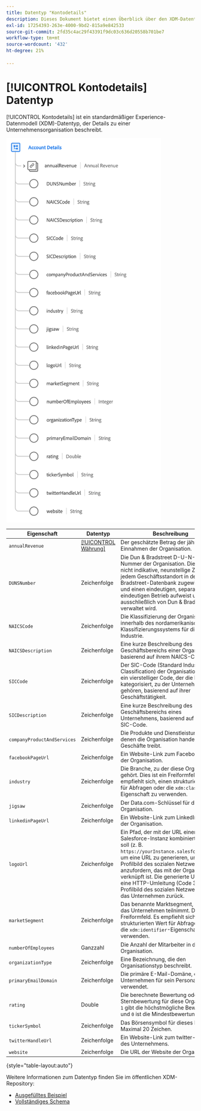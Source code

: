 ```yaml
---
title: Datentyp "Kontodetails"
description: Dieses Dokument bietet einen Überblick über den XDM-Datentyp (Account Details Experience Data Model).
exl-id: 17254393-263e-4000-9bd2-815a9e842533
source-git-commit: 2fd35c4ac29f43391f9dc03c636d20558b701be7
workflow-type: tm+mt
source-wordcount: '432'
ht-degree: 21%

---
```


# [!UICONTROL Kontodetails] Datentyp

[!UICONTROL Kontodetails] ist ein standardmäßiger Experience-Datenmodell (XDM)-Datentyp, der Details zu einer Unternehmensorganisation beschreibt.

![Datentypstruktur](../images/data-types/account-details.png)

| Eigenschaft | Datentyp | Beschreibung |
| --- | --- | --- |
| `annualRevenue` | [[!UICONTROL Währung]](./currency.md) | Der geschätzte Betrag der jährlichen Einnahmen der Organisation. |
| `DUNSNumber` | Zeichenfolge | Die Dun &amp; Bradstreet D-U-N-S Nummer der Organisation. Dies ist eine nicht indikative, neunstellige Zahl, die jedem Geschäftsstandort in der Dun &amp; Bradstreet-Datenbank zugewiesen wird und einen eindeutigen, separaten und eindeutigen Betrieb aufweist und ausschließlich von Dun &amp; Bradstreet verwaltet wird. |
| `NAICSCode` | Zeichenfolge | Die Klassifizierung der Organisation innerhalb des nordamerikanischen Klassifizierungssystems für die Industrie. |
| `NAICSDescription` | Zeichenfolge | Eine kurze Beschreibung des Geschäftsbereichs einer Organisation, basierend auf ihrem NAICS-Code. |
| `SICCode` | Zeichenfolge | Der SIC-Code (Standard Industrial Classification) der Organisation. Dies ist ein vierstelliger Code, der die Branche kategorisiert, zu der Unternehmen gehören, basierend auf ihrer Geschäftstätigkeit. |
| `SICDescription` | Zeichenfolge | Eine kurze Beschreibung des Geschäftsbereichs eines Unternehmens, basierend auf seinem SIC-Code. |
| `companyProductAndServices` | Zeichenfolge | Die Produkte und Dienstleistungen, mit denen die Organisation handelt oder Geschäfte treibt. |
| `facebookPageUrl` | Zeichenfolge | Ein Website-Link zum Facebook-Konto der Organisation. |
| `industry` | Zeichenfolge | Die Branche, zu der diese Organisation gehört. Dies ist ein Freiformfeld. Es empfiehlt sich, einen strukturierten Wert für Abfragen oder die `xdm:classifier`-Eigenschaft zu verwenden. |
| `jigsaw` | Zeichenfolge | Der Data.com-Schlüssel für die Organisation. |
| `linkedinPageUrl` | Zeichenfolge | Ein Website-Link zum LinkedIn-Konto der Organisation. |
| `logoUrl` | Zeichenfolge | Ein Pfad, der mit der URL einer Salesforce-Instanz kombiniert werden soll (z. B. `https://yourInstance.salesforce.com/`), um eine URL zu generieren, um das Profilbild des sozialen Netzwerks anzufordern, das mit der Organisation verknüpft ist. Die generierte URL gibt eine HTTP-Umleitung (Code 302) zum Profilbild des sozialen Netzwerks für das Unternehmen zurück. |
| `marketSegment` | Zeichenfolge | Das benannte Marktsegment, an dem das Unternehmen teilnimmt. Dies ist ein Freiformfeld. Es empfiehlt sich, einen strukturierten Wert für Abfragen oder die `xdm:identifier`-Eigenschaft zu verwenden. |
| `numberOfEmployees` | Ganzzahl | Die Anzahl der Mitarbeiter in der Organisation. |
| `organizationType` | Zeichenfolge | Eine Bezeichnung, die den Organisationstyp beschreibt. |
| `primaryEmailDomain` | Zeichenfolge | Die primäre E-Mail-Domäne, die das Unternehmen für sein Personal verwendet. |
| `rating` | Double | Die berechnete Bewertung oder die Sternbewertung für diese Organisation. `1` gibt die höchstmögliche Bewertung an und `0` ist die Mindestbewertung. |
| `tickerSymbol` | Zeichenfolge | Das Börsensymbol für dieses Konto. Maximal 20 Zeichen. |
| `twitterHandleUrl` | Zeichenfolge | Ein Website-Link zum twitter-Handle des Unternehmens. |
| `website` | Zeichenfolge | Die URL der Website der Organisation. |

{style="table-layout:auto"}

Weitere Informationen zum Datentyp finden Sie im öffentlichen XDM-Repository:

* [Ausgefülltes Beispiel](https://github.com/adobe/xdm/blob/master/components/datatypes/b2b/account-organization.example.1.json)
* [Vollständiges Schema](https://github.com/adobe/xdm/blob/master/components/datatypes/b2b/account-organization.schema.json)
